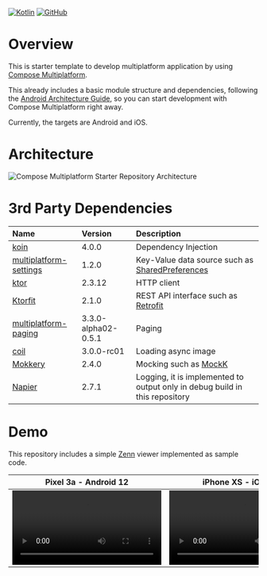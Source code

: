 [![Kotlin](https://img.shields.io/badge/kotlin-2.0.20-blue.svg?logo=kotlin)](http://kotlinlang.org)
[![GitHub](https://img.shields.io/github/license/s-iwasaki-b/Compose-Multiplatform-Starter-Template)](https://github.com/s-iwasaki-b/Compose-Multiplatform-Starter-Template/blob/main/LICENSE)

# Overview
This is starter template to develop multiplatform application by using [Compose Multiplatform](https://www.jetbrains.com/compose-multiplatform/).

This already includes a basic module structure and dependencies, following the [Android Architecture Guide](https://developer.android.com/topic/architecture), so you can start development with Compose Multiplatform right away.

Currently, the targets are Android and iOS.


# Architecture
![Compose Multiplatform Starter Repository Architecture](https://github.com/user-attachments/assets/90445e4b-ceda-47d3-a21b-b2461c7e3eab)


# 3rd Party Dependencies

| Name | Version | Description |
|:--|:--|:--|
| [koin](https://github.com/InsertKoinIO/koin) | 4.0.0 | Dependency Injection |
| [multiplatform-settings](https://github.com/russhwolf/multiplatform-settings) | 1.2.0 | Key-Value data source such as [SharedPreferences](https://developer.android.com/reference/android/content/SharedPreferences) |
| [ktor](https://github.com/ktorio/ktor) | 2.3.12 | HTTP client |
| [Ktorfit](https://github.com/Foso/Ktorfit) | 2.1.0 | REST API interface such as [Retrofit](https://github.com/square/retrofit) |
| [multiplatform-paging](https://github.com/cashapp/multiplatform-paging) | 3.3.0-alpha02-0.5.1 | Paging |
| [coil](https://github.com/coil-kt/coil?tab=readme-ov-file#jetpack-compose) | 3.0.0-rc01 | Loading async image |
| [Mokkery](https://github.com/lupuuss/Mokkery) | 2.4.0 | Mocking such as [MockK](https://github.com/mockk/mockk?tab=readme-ov-file) |
| [Napier](https://github.com/AAkira/Napier) | 2.7.1 | Logging, it is implemented to output only in debug build in this repository |


# Demo
This repository includes a simple [Zenn](https://zenn.dev/) viewer implemented as sample code.

| Pixel 3a - Android 12 | iPhone XS - iOS 18.0 |
|--|--|
| <video src="https://github.com/user-attachments/assets/e9bdc1c5-458a-4e9d-8af7-780f556cbd23"> | <video src="https://github.com/user-attachments/assets/4719859c-a21c-4bfd-a246-9b3b20c4ddb3"> |
